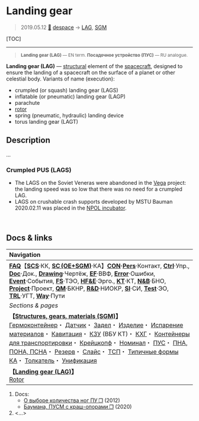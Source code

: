 # Landing gear
> 2019.05.12 [🚀](../index/index.md) [despace](index.md) → [LAG](lag.md), [SGM](sc.md)

[TOC]

---

> <small>**Landing gear (LAG)** — EN term. **Посадочное устройство (ПУС)** — RU analogue.</small>

**Landing gear (LAG)** — [structural](sc.md) element of the [spacecraft](sc.md), designed to ensure the landing of a spacecraft on the surface of a planet or other celestial body. Variants of name (execution):

   - crumpled (or squash) landing gear (LAGS)
   - inflatable (or pneumatic) landing gear (LAGP)
   - parachute
   - [rotor](iu.md)
   - spring (pneumatic, hydraulic) landing device
   - torus landing gear (LAGT)



## Description
...


### Crumpled PUS (LAGS)

   - The LAGS on the Soviet Veneras were abandoned in the [Vega](vega_1_2.md) project: the landing speed was so low that there was no need for a crumpled LAG.
   - LAGS on crushable crash supports developed by MSTU Bauman 2020.02.11 was placed in the [NPOL incubator](project.md).



<p style="page-break-after:always"> </p>

## Docs & links
|Navigation|
|:-|
|**[FAQ](faq.md)**【**[SCS](scs.md)**·КК, **[SC (OE+SGM)](sc.md)**·КА】**[CON](contact.md)·[Pers](person.md)**·Контакт, **[Ctrl](control.md)**·Упр., **[Doc](doc.md)**·Док., **[Drawing](drawing.md)**·Чертёж, **[EF](ef.md)**·ВВФ, **[Error](error.md)**·Ошибки, **[Event](event.md)**·События, **[FS](fs.md)**·ТЭО, **[HF&E](hfe.md)**·Эрго., **[KT](kt.md)**·КТ, **[N&B](nnb.md)**·БНО, **[Project](project.md)**·Проект, **[QM](qm.md)**·БКНР, **[R&D](rnd.md)**·НИОКР, **[SI](si.md)**·СИ, **[Test](test.md)**·ЭО, **[TRL](trl.md)**·УГТ, **[Way](way.md)**·Пути|
|*Sections & pages*|
|**【[Structures, gears, materials (SGM)](sc.md)】**<br> [Гермоконтейнер](гермоконтейнер.md)・ [Датчик](sensor.md)・ [Задел](margin.md)・ [Изделие](unit.md)・ [Испарение материалов](matc.md)・ [Кавитация](cavitation.md)・ [КЗУ](cinu.md) (ВБУ КТ)・ [КХГ](cgs.md)・ [Контейнеры для транспортировки](ship_contain.md)・ [Крейцкопф](crosshead.md)・ [Номинал](nominal.md)・ [ПУС](lag.md)・ [ПНА, ПОНА, ПСНА](devd.md)・ [Резерв](reserve.md)・ [Слайс](слайс.md)・ [ТСП](tsp.md)・ [Типичные формы КА](sc.md)・ [Толкатель](толкатель.md)・ [Унификация](commonality.md)|
|**【[Landing gear (LAG)](lag.md)】**<br> [Rotor](iu.md)|

   1. Docs:
      - [О выборе количества ног ПУ ❐](f/lag/pust_o_vibore_kolichestva_nog.djvu) (2012)
      - [Баумана, ПУСМ с краш-опорами ❐](f/lag/lags_2020baumana.pdf) (2020)
   1. <…>
